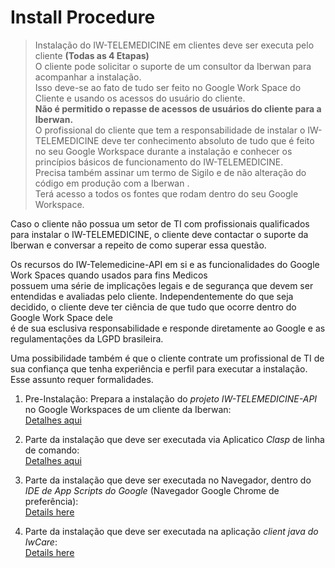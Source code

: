 # Install Procedure

> Instalação do IW-TELEMEDICINE em clientes deve ser executa pelo cliente **(Todas as 4 Etapas)**  
O cliente pode solicitar o suporte de um consultor da Iberwan para acompanhar a instalação.  
Isso deve-se ao fato de tudo ser feito no Google Work Space do Cliente e usando os acessos do usuário do cliente.  
**Não é permitido o repasse de acessos de usuários do cliente para a Iberwan.**  
O profissional do cliente que tem a responsabilidade de instalar o IW-TELEMEDICINE deve ter conhecimento absoluto 
de tudo que é feito no seu Google Workspace durante a instalação e conhecer os princípios básicos de funcionamento do IW-TELEMEDICINE.  
Precisa também assinar um termo de Sigilo e de não alteração do código em produção com a Iberwan .  
Terá acesso a todos os fontes que rodam dentro do seu Google Workspace.

Caso o cliente não possua um setor de TI com profissionais qualificados para instalar o IW-TELEMEDICINE,
o cliente deve contactar o suporte da Iberwan e conversar a repeito de como superar essa questão.  

Os recursos do IW-Telemedicine-API em si e as funcionalidades do Google Work Spaces quando usados para fins Medicos  
possuem uma série de implicações legais e de segurança que devem ser entendidas e avaliadas pelo cliente.
Independentemente do que seja decidido, o cliente deve ter ciência de que tudo que ocorre dentro do Google Work Space dele  
é de sua esclusiva responsabilidade e responde diretamente ao Google e as regulamentações da LGPD brasileira.

Uma possibilidade também é que o cliente contrate um profissional de TI de sua confiança que tenha experiência e perfil para executar a instalação.  
Esse assunto requer formalidades.   


1. Pre-Instalação: Prepara a instalação do *projeto IW-TELEMEDICINE-API* no Google Workspaces de um cliente da Iberwan:  
   [Detalhes aqui](installing-iw-telemedicine-in-clients-pre-install-lang-pt.md)

2. Parte da instalação que deve ser executada via Aplicatico *Clasp* de linha de comando:  
   [Detalhes aqui](installing-iw-telemedicine-in-clients-clasp-cli-lang-pt.md)   
  
3. Parte da instalação que deve ser executada no Navegador, dentro do *IDE de App Scripts do Google* (Navegador Google Chrome de preferência):  
   [Details here](installing-iw-telemedicine-in-clients-gas-ide-lang-pt.md)

4. Parte da instalação que deve ser executada na aplicação *client java do IwCare*:  
   [Details here](installing-iw-telemedicine-in-clients-iwcare-config-lang-pt.md)  



